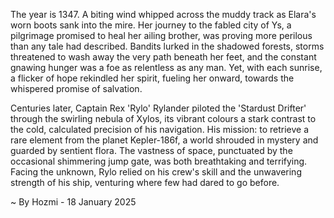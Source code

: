 
The year is 1347.  A biting wind whipped across the muddy track as Elara's worn boots sank into the mire.  Her journey to the fabled city of Ys, a pilgrimage promised to heal her ailing brother, was proving more perilous than any tale had described.  Bandits lurked in the shadowed forests, storms threatened to wash away the very path beneath her feet, and the constant gnawing hunger was a foe as relentless as any man.  Yet, with each sunrise, a flicker of hope rekindled her spirit, fueling her onward, towards the whispered promise of salvation.

Centuries later, Captain Rex 'Rylo' Rylander piloted the 'Stardust Drifter' through the swirling nebula of Xylos, its vibrant colours a stark contrast to the cold, calculated precision of his navigation.  His mission: to retrieve a rare element from the planet Kepler-186f, a world shrouded in mystery and guarded by sentient flora.  The vastness of space, punctuated by the occasional shimmering jump gate, was both breathtaking and terrifying.  Facing the unknown, Rylo relied on his crew's skill and the unwavering strength of his ship, venturing where few had dared to go before.

~ By Hozmi - 18 January 2025
